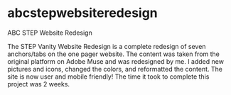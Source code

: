 # abcstepwebsiteredesign
ABC STEP Website Redesign

The STEP Vanity Website Redesign is a complete redesign of seven anchors/tabs on the one pager website. The content was taken from the original platform on Adobe Muse and was redesigned by me. I added new pictures and icons, changed the colors, and reformatted the content. The site is now user and mobile friendly! The time it took to complete this project was 2 weeks.
